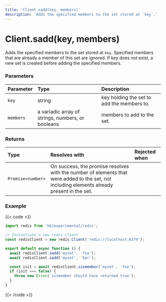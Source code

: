 ```yaml
---
title: 'Client.sadd(key, members)'
description: 'Adds the specified members to the set stored at `key`.'
---
```


# Client.sadd(key, members)

Adds the specified members to the set stored at `key`. Specified members that are already a member of this set are ignored. If key does not exist, a new set is created before adding the specified members.

### Parameters

| Parameter | Type                                              | Description                                |
| :-------- | :------------------------------------------------ | :----------------------------------------- |
| `key`     | string                                            | key holding the set to add the members to. |
| `members` | a variadic array of strings, numbers, or booleans | members to add to the set.                 |

### Returns

| Type              | Resolves with                                                                                                                               | Rejected when |
| :---------------- | :------------------------------------------------------------------------------------------------------------------------------------------ | :------------ |
| `Promise<number>` | On success, the promise resolves with the number of elements that were added to the set, not including elements already present in the set. |               |

### Example

{{< code >}}

```javascript
import redis from 'k6/experimental/redis';

// Instantiate a new redis client
const redisClient = new redis.Client('redis://localhost:6379');

export default async function () {
  await redisClient.sadd('myset', 'foo');
  await redisClient.sadd('myset', 'bar');

  const isit = await redisClient.sismember('myset', 'foo');
  if (isit === false) {
    throw new Error('sismember should have returned true');
  }
}
```

{{< /code >}}
